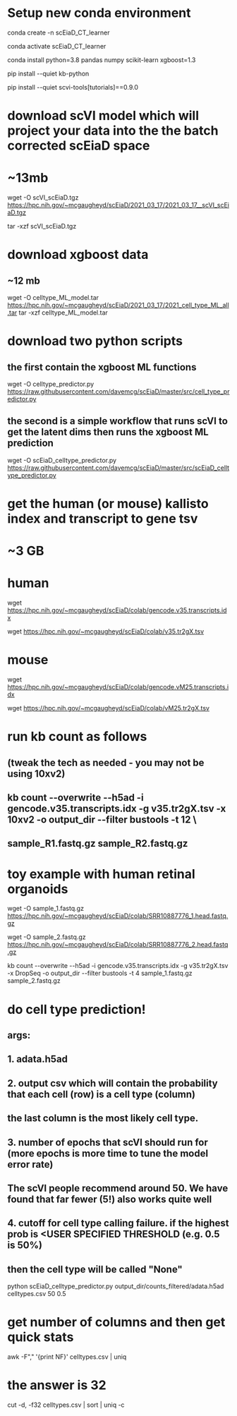 # Setup new conda environment 
conda create -n scEiaD_CT_learner

conda activate scEiaD_CT_learner

conda install python=3.8 pandas numpy scikit-learn xgboost=1.3

pip install --quiet kb-python

pip install --quiet scvi-tools[tutorials]==0.9.0

# download scVI model which will project your data into the the batch corrected scEiaD space
# ~13mb
wget -O scVI_scEiaD.tgz https://hpc.nih.gov/~mcgaugheyd/scEiaD/2021_03_17/2021_03_17__scVI_scEiaD.tgz

tar -xzf scVI_scEiaD.tgz
# download xgboost data
## ~12 mb
wget -O celltype_ML_model.tar https://hpc.nih.gov/~mcgaugheyd/scEiaD/2021_03_17/2021_cell_type_ML_all.tar
tar -xzf celltype_ML_model.tar
# download two python scripts
## the first contain the xgboost ML functions
wget -O celltype_predictor.py https://raw.githubusercontent.com/davemcg/scEiaD/master/src/cell_type_predictor.py
## the second is a simple workflow that runs scVI to get the latent dims then runs the xgboost ML prediction
wget -O scEiaD_celltype_predictor.py https://raw.githubusercontent.com/davemcg/scEiaD/master/src/scEiaD_celltype_predictor.py


# get the human (or mouse) kallisto index and transcript to gene tsv 
# ~3 GB
# human
wget https://hpc.nih.gov/~mcgaugheyd/scEiaD/colab/gencode.v35.transcripts.idx

wget https://hpc.nih.gov/~mcgaugheyd/scEiaD/colab/v35.tr2gX.tsv
# mouse
wget https://hpc.nih.gov/~mcgaugheyd/scEiaD/colab/gencode.vM25.transcripts.idx

wget https://hpc.nih.gov/~mcgaugheyd/scEiaD/colab/vM25.tr2gX.tsv
# run kb count as follows
## (tweak the tech as needed - you may not be using 10xv2)
## kb count --overwrite --h5ad -i gencode.v35.transcripts.idx -g v35.tr2gX.tsv -x 10xv2 -o output_dir --filter bustools -t 12 \
## sample_R1.fastq.gz sample_R2.fastq.gz
# toy example with human retinal organoids
wget -O sample_1.fastq.gz https://hpc.nih.gov/~mcgaugheyd/scEiaD/colab/SRR10887776_1.head.fastq.gz

wget -O sample_2.fastq.gz https://hpc.nih.gov/~mcgaugheyd/scEiaD/colab/SRR10887776_2.head.fastq.gz

 kb count --overwrite --h5ad -i gencode.v35.transcripts.idx -g v35.tr2gX.tsv -x DropSeq -o output_dir --filter bustools -t 4 sample_1.fastq.gz sample_2.fastq.gz

# do cell type prediction!
## args:
## 1. adata.h5ad 
## 2. output csv which will contain the probability that each cell (row) is a cell type (column) 
## the last column is the most likely cell type. 
## 3. number of epochs that scVI should run for (more epochs is more time to tune the model error rate)
## The scVI people recommend around 50. We have found that far fewer (5!) also works quite well
## 4. cutoff for cell type calling failure. if the highest prob is <USER SPECIFIED THRESHOLD (e.g. 0.5 is 50%) 
## then the cell type will be called "None"
python scEiaD_celltype_predictor.py output_dir/counts_filtered/adata.h5ad celltypes.csv 50 0.5
# get number of columns and then get quick stats
awk -F"," '{print NF}' celltypes.csv | uniq
# the answer is 32
cut -d, -f32 celltypes.csv | sort | uniq -c
